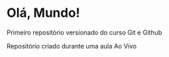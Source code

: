 # Olá, Mundo!
 Primeiro repositório versionado do curso Git e Github

Repositório criado durante uma aula Ao Vivo